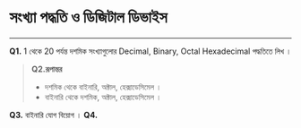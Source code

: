 # সংখ্যা পদ্ধতি ও ডিজিটাল ডিভাইস 
 ---
 **Q1.** 1 থেকে 20 পর্যন্ত দশমিক সংখ্যাগুলোর  Decimal, Binary, Octal Hexadecimal পদ্ধতিতে লিখ । 

 >**Q2.রূপান্তর** 
 >- দশমিক থেকে বাইনারি, অক্টাল, হেক্সাডেসিমেল । 
 >- বাইনারি থেকে দশমিক, অক্টাল, হেক্সাডেসিমেল । 
 
 **Q3.** বাইনারি যোগ বিয়োগ । 
 **Q4.**

